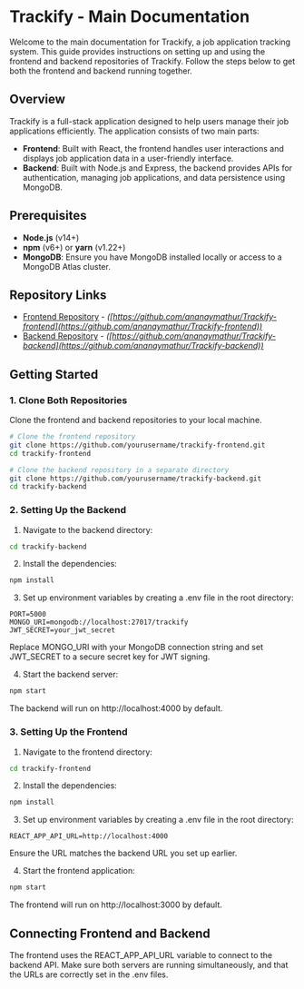 # Trackify - Main Documentation

Welcome to the main documentation for Trackify, a job application tracking system. This guide provides instructions on setting up and using the frontend and backend repositories of Trackify. Follow the steps below to get both the frontend and backend running together.

## Overview

Trackify is a full-stack application designed to help users manage their job applications efficiently. The application consists of two main parts:

- **Frontend**: Built with React, the frontend handles user interactions and displays job application data in a user-friendly interface.
- **Backend**: Built with Node.js and Express, the backend provides APIs for authentication, managing job applications, and data persistence using MongoDB.

## Prerequisites

- **Node.js** (v14+)
- **npm** (v6+) or **yarn** (v1.22+)
- **MongoDB**: Ensure you have MongoDB installed locally or access to a MongoDB Atlas cluster.

## Repository Links

- [Frontend Repository](#) - *([https://github.com/ananaymathur/Trackify-frontend](https://github.com/ananaymathur/Trackify-frontend))*
- [Backend Repository](#) - *([https://github.com/ananaymathur/Trackify-backend](https://github.com/ananaymathur/Trackify-backend))*

## Getting Started

### 1. Clone Both Repositories

Clone the frontend and backend repositories to your local machine.

```bash
# Clone the frontend repository
git clone https://github.com/yourusername/trackify-frontend.git
cd trackify-frontend
```

```bash
# Clone the backend repository in a separate directory
git clone https://github.com/yourusername/trackify-backend.git
cd trackify-backend
```

### 2. Setting Up the Backend

1. Navigate to the backend directory:

```bash
cd trackify-backend
```

2. Install the dependencies:

```bash
npm install
```

3. Set up environment variables by creating a .env file in the root directory:

```plaintext
PORT=5000
MONGO_URI=mongodb://localhost:27017/trackify
JWT_SECRET=your_jwt_secret
```

Replace MONGO_URI with your MongoDB connection string and set JWT_SECRET to a secure secret key for JWT signing.

4. Start the backend server:

```bash
npm start
```

The backend will run on http://localhost:4000 by default.

### 3. Setting Up the Frontend

1. Navigate to the frontend directory:

```bash
cd trackify-frontend
```

2. Install the dependencies:

```bash
npm install
```

3. Set up environment variables by creating a .env file in the root directory:

```plaintext
REACT_APP_API_URL=http://localhost:4000
```

Ensure the URL matches the backend URL you set up earlier.

4. Start the frontend application:

```bash
npm start
```

The frontend will run on http://localhost:3000 by default.

## Connecting Frontend and Backend

The frontend uses the REACT_APP_API_URL variable to connect to the backend API. Make sure both servers are running simultaneously, and that the URLs are correctly set in the .env files.
